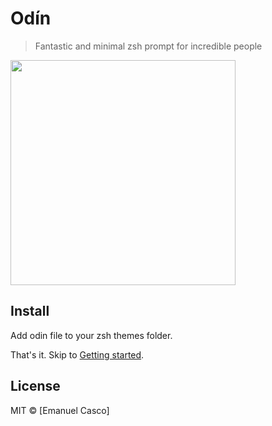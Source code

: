 # Odín

> Fantastic and minimal zsh prompt for incredible people

<img src="http://g.recordit.co/ZmSk9AOeo3.gif" width="360">


## Install

Add odin file to your zsh themes folder. 

That's it. Skip to [Getting started](#getting-started).

## License

MIT © [Emanuel Casco]

